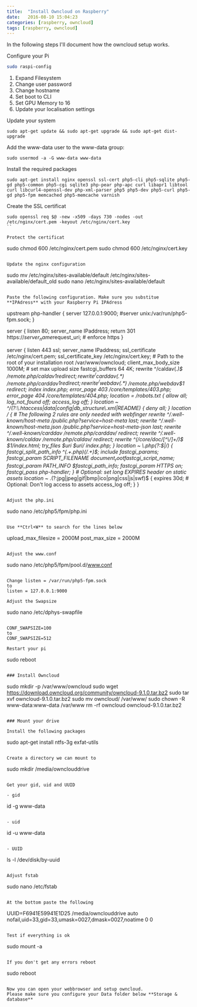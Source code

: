 ```yaml
---
title:  "Install Owncloud on Raspberry"
date:   2016-08-10 15:04:23
categories: [raspberry, owncloud]
tags: [raspberry, owncloud]
---
```


In the following steps I'll document how the owncloud setup works.


Configure your Pi

```bash
sudo raspi-config
```

1. Expand Filesystem
2. Change user password
3. Change hostname
4. Set boot to CLI
5. Set GPU Memory to 16
6. Update your localisation settings

Update your system

```
sudo apt-get update && sudo apt-get upgrade && sudo apt-get dist-upgrade
```

Add the www-data user to the www-data group:

```
sudo usermod -a -G www-data www-data
```

Install the required packages

```
sudo apt-get install nginx openssl ssl-cert php5-cli php5-sqlite php5-gd php5-common php5-cgi sqlite3 php-pear php-apc curl libapr1 libtool curl libcurl4-openssl-dev php-xml-parser php5 php5-dev php5-curl php5-gd php5-fpm memcached php5-memcache varnish
```

Create the SSL certificat

```
sudo openssl req $@ -new -x509 -days 730 -nodes -out /etc/nginx/cert.pem -keyout /etc/nginx/cert.key
``

Protect the certificat

```
sudo chmod 600 /etc/nginx/cert.pem
sudo chmod 600 /etc/nginx/cert.key
```

Update the nginx configuration

```
sudo mv /etc/nginx/sites-available/default /etc/nginx/sites-available/default_old
sudo nano /etc/nginx/sites-available/default
```

Paste the following configuration. Make sure you substitue **IPAdress** with your Raspberry Pi IPAdress

```
upstream php-handler {
    server 127.0.0.1:9000;
    #server unix:/var/run/php5-fpm.sock;
}

server {
    listen 80;
    server_name IPaddress;
    return 301 https://$server_name$request_uri; # enforce https
}

server {
    listen 443 ssl;
    server_name IPaddress;
    ssl_certificate /etc/nginx/cert.pem;
    ssl_certificate_key /etc/nginx/cert.key;
    # Path to the root of your installation
    root /var/www/owncloud;
    client_max_body_size 1000M; # set max upload size
    fastcgi_buffers 64 4K;
    rewrite ^/caldav(.*)$ /remote.php/caldav$1 redirect;
    rewrite ^/carddav(.*)$ /remote.php/carddav$1 redirect;
    rewrite ^/webdav(.*)$ /remote.php/webdav$1 redirect;
    index index.php;
    error_page 403 /core/templates/403.php;
    error_page 404 /core/templates/404.php;
    location = /robots.txt {
        allow all;
        log_not_found off;
        access_log off;
    }
    location ~ ^/(?:\.htaccess|data|config|db_structure\.xml|README) {
        deny all;
    }
    location / {
        # The following 2 rules are only needed with webfinger
        rewrite ^/.well-known/host-meta /public.php?service=host-meta last;
        rewrite ^/.well-known/host-meta.json /public.php?service=host-meta-json last;
        rewrite ^/.well-known/carddav /remote.php/carddav/ redirect;
        rewrite ^/.well-known/caldav /remote.php/caldav/ redirect;
        rewrite ^(/core/doc/[^\/]+/)$ $1/index.html;
        try_files $uri $uri/ index.php;
    }
    location ~ \.php(?:$|/) {
        fastcgi_split_path_info ^(.+\.php)(/.+)$;
        include fastcgi_params;
        fastcgi_param SCRIPT_FILENAME $document_root$fastcgi_script_name;
        fastcgi_param PATH_INFO $fastcgi_path_info;
        fastcgi_param HTTPS on;
        fastcgi_pass php-handler;
    }
    # Optional: set long EXPIRES header on static assets
    location ~* \.(?:jpg|jpeg|gif|bmp|ico|png|css|js|swf)$ {
         expires 30d;
         # Optional: Don't log access to assets
         access_log off;
    }
}
```

Adjust the php.ini

```
sudo nano /etc/php5/fpm/php.ini
```

Use **Ctrl+W** to search for the lines below

```
upload_max_filesize = 2000M
post_max_size = 2000M
```

Adjust the www.conf

```
sudo nano /etc/php5/fpm/pool.d/www.conf
```

Change listen = /var/run/php5-fpm.sock
to
listen = 127.0.0.1:9000

Adjust the Swapsize

```
sudo nano /etc/dphys-swapfile
```

CONF_SWAPSIZE=100
to
CONF_SWAPSIZE=512

Restart your pi

```
sudo reboot
```

### Install Owncloud

```
sudo mkdir -p /var/www/owncloud
sudo wget https://download.owncloud.org/community/owncloud-9.1.0.tar.bz2
sudo tar xvf owncloud-9.1.0.tar.bz2
sudo mv owncloud/ /var/www/
sudo chown -R www-data:www-data /var/www
rm -rf owncloud owncloud-9.1.0.tar.bz2
```

### Mount your drive

Install the following packages

```
sudo apt-get install ntfs-3g exfat-utils
```

Create a directory we can mount to

```
sudo mkdir /media/ownclouddrive
```

Get your gid, uid and UUID

- gid

```
id -g www-data

```

- uid

```
id -u www-data
```

- UUID

```
ls -l /dev/disk/by-uuid
```

Adjust fstab

```
sudo nano /etc/fstab
```

At the bottom paste the following

```
UUID=F6941E59941E1D25 /media/ownclouddrive auto nofail,uid=33,gid=33,umask=0027,dmask=0027,noatime 0 0
```

Test if everything is ok

```
sudo mount -a
```

If you don't get any errors reboot

```
sudo reboot
```

Now you can open your webbrowser and setup owncloud.
Please make sure you configure your Data folder below **Storage & database**